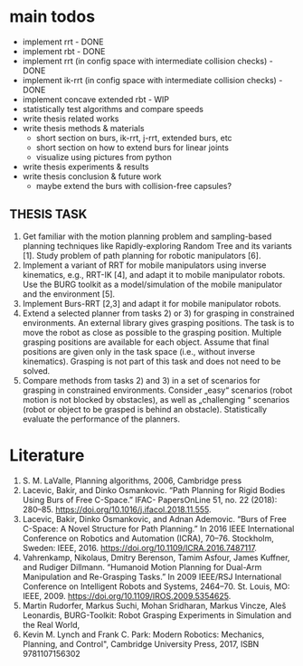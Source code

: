 # main todos
- implement rrt - DONE
- implement rbt - DONE
- implement rrt (in config space with intermediate collision checks) - DONE
- implement  ik-rrt (in config space with intermediate collision checks) - DONE
- implement concave extended rbt - WIP
- statistically test algorithms and compare speeds
- write thesis related works
- write thesis methods & materials
  - short section on burs, ik-rrt, j-rrt, extended burs, etc
  - short section on how to extend burs for linear joints
  - visualize using pictures from python
- write thesis experiments & results
- write thesis conclusion & future work
  - maybe extend the burs with collision-free capsules?

## THESIS TASK
1. Get familiar with the motion planning problem and sampling-based planning techniques like Rapidly-exploring Random Tree and its variants [1]. Study problem of path planning for robotic manipulators [6].
2. Implement a variant of RRT for mobile manipulators using inverse kinematics, e.g., RRT-IK [4], and adapt it to mobile manipulator robots. Use the BURG toolkit as a model/simulation of the mobile manipulator and the environment [5].
3. Implement Burs-RRT [2,3] and adapt it for mobile manipulator robots.
4. Extend a selected planner from tasks 2) or 3) for grasping in constrained environments. An external library gives grasping positions. The task is to move the robot as close as possible to the grasping position. Multiple grasping positions are available for each object. Assume that final positions are given only in the task space (i.e., without inverse kinematics). Grasping is not part of this task and does not need to be solved.
5. Compare methods from tasks 2) and 3) in a set of scenarios for grasping in constrained environments. Consider „easy“ scenarios (robot motion is not blocked by obstacles), as well as „challenging “ scenarios (robot or object to be grasped is behind an obstacle). Statistically evaluate the performance of the planners.

# Literature
1. S. M. LaValle, Planning algorithms, 2006, Cambridge press
2. Lacevic, Bakir, and Dinko Osmankovic. “Path Planning for Rigid Bodies Using Burs of Free C-Space.” IFAC-
PapersOnLine 51, no. 22 (2018): 280–85. https://doi.org/10.1016/j.ifacol.2018.11.555.
3. Lacevic, Bakir, Dinko Osmankovic, and Adnan Ademovic. “Burs of Free C-Space: A Novel Structure for Path
Planning.” In 2016 IEEE International Conference on Robotics and Automation (ICRA), 70–76. Stockholm,
Sweden: IEEE, 2016. https://doi.org/10.1109/ICRA.2016.7487117.
4. Vahrenkamp, Nikolaus, Dmitry Berenson, Tamim Asfour, James Kuffner, and Rudiger Dillmann. “Humanoid
Motion Planning for Dual-Arm Manipulation and Re-Grasping Tasks.” In 2009 IEEE/RSJ International
Conference on Intelligent Robots and Systems, 2464–70. St. Louis, MO: IEEE, 2009.
https://doi.org/10.1109/IROS.2009.5354625.
5. Martin Rudorfer, Markus Suchi, Mohan Sridharan, Markus Vincze, Aleš Leonardis, BURG-Toolkit: Robot
Grasping Experiments in Simulation and the Real World,
6. Kevin M. Lynch and Frank C. Park: Modern Robotics: Mechanics, Planning, and Control", Cambridge University
Press, 2017, ISBN 9781107156302